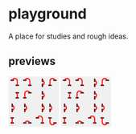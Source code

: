 # playground
A place for studies and rough ideas.  
## previews  
<!-- <img src="https://github.com/melissa-rodriguez/playground/20230924_LinesInHoles/outputs/01.png" height="100" width="100" > -->
<img src="20230924_LinesInHoles/outputs/01.png" title="20230924_LinesInHoles/outputs/01.png" height = "100" width = "100" > <img src="20230924_LinesInHoles/outputs/01.png" title="20230924_LinesInHoles/outputs/01.png" height = "100" width = "100" > 
